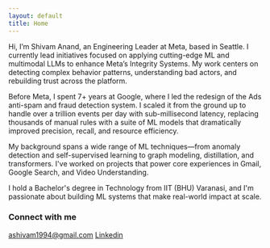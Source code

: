 ```yaml
---
layout: default
title: Home
---
```


Hi, I’m Shivam Anand, an Engineering Leader at Meta, based in Seattle. I currently lead initiatives focused on applying cutting-edge ML and multimodal LLMs to enhance Meta’s Integrity Systems. My work centers on detecting complex behavior patterns, understanding bad actors, and rebuilding trust across the platform.

Before Meta, I spent 7+ years at Google, where I led the redesign of the Ads anti-spam and fraud detection system. I scaled it from the ground up to handle over a trillion events per day with sub-millisecond latency, replacing thousands of manual rules with a suite of ML models that dramatically improved precision, recall, and resource efficiency.

My background spans a wide range of ML techniques—from anomaly detection and self-supervised learning to graph modeling, distillation, and transformers. I've worked on projects that power core experiences in Gmail, Google Search, and Video Understanding.

I hold a Bachelor's degree in Technology from IIT (BHU) Varanasi, and I'm passionate about building ML systems that make real-world impact at scale.

### Connect with me

[ashivam1994@gmail.com](mailto:ashivam1994@gmail.com)
[Linkedin](https://www.linkedin.com/in/shivamanand/)